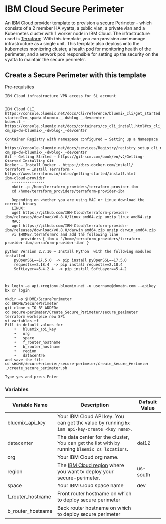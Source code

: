 # IBM Cloud Secure Perimeter 

An IBM Cloud provider template to provision a secure Perimeter  - which consists of a 2 member HA vyatta, a public vlan, a private vlan and a Kubernetes cluster with 1 worker node in IBM Cloud. The infrastructure used is [Terraform](https://www.terraform.io/). With this template, you can provision and manage infrastructure as a single unit. This template also deploys onto the kubernetes monitoring cluster,  a health pod for monitoring health of the perimeter,  and a network pod responsible for setting up the security on the vyatta to  maintain the secure perimeter.


## Create a Secure Perimeter with this template



Pre-requisites 


    IBM Cloud infrastructure VPN access for SL account  
    
    
    IBM Cloud CLI  
    https://console.bluemix.net/docs/cli/reference/bluemix_cli/get_started.html#getting-started?cm_sp=dw-bluemix-_-dwblog-_-devcenter
    kubectl – https://console.bluemix.net/docs/containers/cs_cli_install.html#cs_cli_install?cm_sp=dw-bluemix-_-dwblog-_-devcenter
    
    Container Registry with namespace configured – Setting up a Namespace - https://console.bluemix.net/docs/services/Registry/registry_setup_cli_namespace.html#registry_setup_cli_namespace?cm_sp=dw-bluemix-_-dwblog-_-devcenter
    Git – Getting Started – https://git-scm.com/book/en/v2/Getting-Started-Installing-Git
    Docker – Install Docker - https://docs.docker.com/install/
    terraform – Install Terraform - https://www.terraform.io/intro/getting-started/install.html
    ibm-cloud-provider  
       ---------------
       mkdir –p /home/terraform_providers/terraform-provider-ibm 
       cd /home/terraform_providers/terraform-provider-ibm 

       Depending on whether you are using MAC or Linux download the correct binary 
       LINUX:
       wget https://github.com/IBM-Cloud/terraform-provider-ibm/releases/download/v0.8.0/linux_amd64.zip unzip linux_amd64.zip 
       MAC: 
       wget https://github.com/IBM-Cloud/terraform-provider-ibm/releases/download/v0.8.0/darwin_amd64.zip unzip darwin_amd64.zip
       vi $HOME/.terraformrc and add the following line 
           providers { ibm = "/home/terraform_providers/terraform-provider-ibm/terraform-provider-ibm" }

    python Version 2.7.10 – Install Python  with the following modules installed
        pyOpenSSL==17.5.0  -> pip install pyOpenSSL==17.5.0
        requests==2.18.4  -> pip install requests==2.18.4
        SoftLayer==5.4.2 4  -> pip install SoftLayer==5.4.2



    bx login –a api.<region>.bluemix.net -u username@domain.com --apikey 
    bx cr login

    mkdir –p $HOME/SecurePerimeter
    cd $HOME/SecurePerimeter
    git clone < TO BE ADDED>
    cd secure-perimeter/Create_Secure_Perimeter/secure_perimeter
    terraform workspace new SP1
    vi variables.tf
    Fill in default values for 
        •	bluemix_api_key
        •	org
        •	space
        •	f_router_hostname
        •	b_router_hostname
        •	region
        •	datacentre
    and save the file
    cd $HOME/SecurePerimeter/secure-perimeter/Create_Secure_Perimeter
    ./create_secure_perimeter.sh

    Type yes and press Enter


### Variables


|Variable Name|Description|Default Value|
|-------------|-----------|-------------|
|bluemix_api_key|Your IBM Cloud API key. You can get the value by running `bx iam api-key-create <key name>`.||
|datacenter| The data center for the cluster, You can get the list with by running `bluemix cs locations`. |dal12|
|org| Your IBM Cloud org name.||
|region| The [IBM Cloud region](https://console.bluemix.net/docs/containers/cs_regions.html#regions-and-locations) where you want to deploy your secure-perimeter. |us-south|
|space| Your IBM Cloud space name.|dev|
|f_router_hostname| Front router hostname on which to deploy secure perimeter|
|b_router_hostname| Back router hostname on which to deploy secure perimeter|
